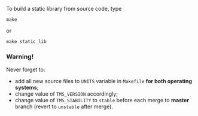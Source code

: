 To build a static library from source code, type

    make

or

    make static_lib

### Warning!

Never forget to:

* add all new source files to `UNITS` variable in `Makefile` **for both operating systems**;
* change value of `TMS_VERSION` accordingly;
* change value of `TMS_STABILITY` to `stable` before each merge to **master** branch (revert to `unstable` after merge).
